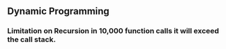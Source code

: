 ## Dynamic Programming

### Limitation on Recursion in 10,000 function calls it will exceed the call stack.
